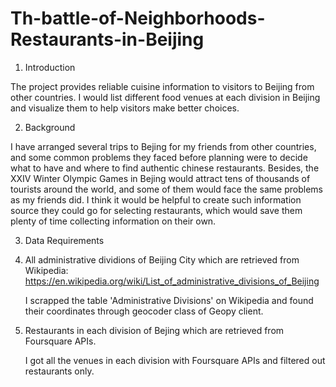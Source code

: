 # Th-battle-of-Neighborhoods-Restaurants-in-Beijing

1. Introduction

The project provides reliable cuisine information to visitors to Beijing from other countries. I would list different food venues at each division in Beijing and visualize them to help visitors make better choices.

2. Background

I have arranged several trips to Bejing for my friends from other countries, and some common problems they faced before planning were to decide what to have and where to find authentic chinese restaurants. Besides, the XXIV Winter Olympic Games in Bejing would attract tens of thousands of tourists around the world, and some of them would face the same problems as my friends did. I think it would be helpful to create such information source they could go for selecting restaurants, which would save them plenty of time collecting information on their own.

3. Data Requirements

  1. All administrative dividions of Beijing City which are retrieved from Wikipedia:  https://en.wikipedia.org/wiki/List_of_administrative_divisions_of_Beijing

     I scrapped the table 'Administrative Divisions' on Wikipedia and found their coordinates through geocoder class of Geopy client.

  2. Restaurants in each division of Bejing which are retrieved from Foursquare APIs.

     I got all the venues in each division with Foursquare APIs and filtered out restaurants only. 





